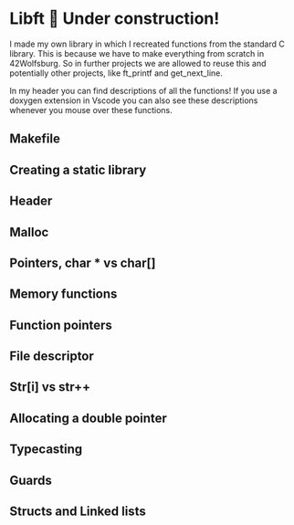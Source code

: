 # Libft 🔨 Under construction!

I made my own library in which I recreated functions from the standard C library. This is because we have to make everything from scratch in 42Wolfsburg. So in further projects we are allowed to reuse this and potentially other projects, like ft_printf and get_next_line. 

In my header you can find descriptions of all the functions! 
If you use a doxygen extension in Vscode you can also see these descriptions whenever you mouse over these functions.

## Makefile

## Creating a static library

## Header

## Malloc

## Pointers, char * vs char[]

## Memory functions 

## Function pointers

## File descriptor

## Str[i] vs str++

## Allocating a double pointer

## Typecasting 

## Guards

## Structs and Linked lists
